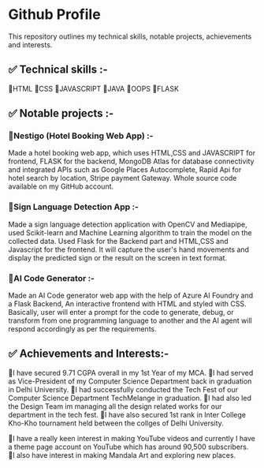 # Github Profile
This repository outlines my technical skills, notable projects, achievements and interests.

## ✅ Technical skills :-

🔸HTML
🔸CSS
🔸JAVASCRIPT
🔸JAVA
🔸OOPS
🔸FLASK

## ✅ Notable projects :-

### 🔸Nestigo (Hotel Booking Web App) :-
  Made a hotel booking web app, which uses HTML,CSS and JAVASCRIPT for frontend, FLASK for the backend, MongoDB Atlas for database connectivity and integrated APIs such as  Google Places Autocomplete, Rapid Api for hotel search by location, Stripe payment Gateway. Whole source code available on my GitHub account.
  
### 🔸Sign Language Detection App :-
  Made a sign language detection application with OpenCV and Mediapipe, used Scikit-learn and Machine Learning algorithm to train the model on the collected data. Used Flask for the Backend part and HTML,CSS and Javascript for the frontend. It will capture the user's hand movements and display the predicted sign or the result on the screen in text format.

### 🔸AI Code Generator :-
  Made an AI Code generator web app with the help of Azure AI Foundry and a Flask Backend, An interactive frontend with HTML and styled with CSS. Basically, user will enter a prompt for the code to generate, debug, or transform from one programming language to another and the AI agent will respond accordingly as per the requirements.

## ✅ Achievements and Interests:-

🔸I have secured 9.71 CGPA overall in my 1st Year of my MCA.
🔸I had served as Vice-President of my Computer Science Department back in graduation in Delhi University.
🔸I had successfully conducted the Tech Fest of our Computer Science Department TechMelange in graduation.
🔸I had also led the Design Team im managing all the design related works for our department in the tech fest.
🔸I have also secured 1st rank in Inter College Kho-Kho tournament held between the collges of Delhi University.

🔸I have a really keen interest in making YouTube videos and currently I have a theme page account on YouTube which has around 90,500 subscribers.
🔸I also have interest in making Mandala Art and exploring new places.

